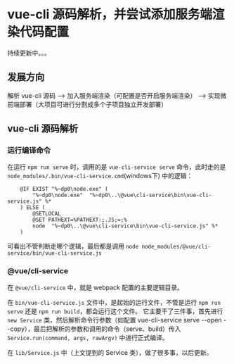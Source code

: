 # vue-cli 源码解析，并尝试添加服务端渲染代码配置

持续更新中。。。


## 发展方向

解析 vue-cli 源码 --> 加入服务端渲染（可配置是否开启服务端渲染） --> 实现微前端部署（大项目可进行分割成多个子项目独立开发部署）

## vue-cli 源码解析

### 运行编译命令
在运行 `npm run serve` 时，调用的是 `vue-cli-service serve` 命令，此时走的是 `node_modules/.bin/vue-cli-service.cmd`(windows下) 中的逻辑：

```
    @IF EXIST "%~dp0\node.exe" (
        "%~dp0\node.exe"  "%~dp0\..\@vue\cli-service\bin\vue-cli-service.js" %*
    ) ELSE (
        @SETLOCAL
        @SET PATHEXT=%PATHEXT:;.JS;=;%
        node  "%~dp0\..\@vue\cli-service\bin\vue-cli-service.js" %*
    )
```
可看出不管判断走哪个逻辑，最后都是调用 `node node_modules/@vue/cli-service/bin/vue-cli-service.js`

### @vue/cli-service

在 `@vue/cli-service` 中，就是 webpack 配置的主要逻辑目录。

在 `bin/vue-cli-service.js` 文件中，是起始的运行文件，不管是运行 `npm run serve` 还是 `npm run build`，都会运行这个文件。
它主要干了三件事，首先进行 `new Service` 类，然后解析命令行参数（如配置 vue-cli-service serve --open --copy），最后把解析的参数和调用的命令（serve、build）传入 `Service.run(command, args, rawArgv)` 中进行正式编译。

在 `lib/Service.js` 中（上文提到的 Service 类），做了很多事，以后更新。
